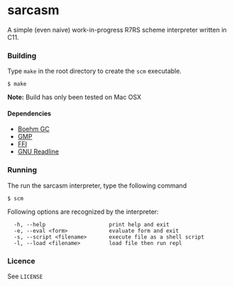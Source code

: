 # sarcasm
A simple (even naive) work-in-progress R7RS scheme interpreter written in C11.

### Building
Type ```make``` in the root directory to create the ```scm``` executable.
```shell
$ make
```
**Note:** Build has only been tested on Mac OSX

#### Dependencies
- [Boehm GC](http://www.hboehm.info/gc/)
- [GMP](https://gmplib.org/)
- [FFI](https://sourceware.org/libffi/)
- [GNU Readline](https://tiswww.cwru.edu/php/chet/readline/rltop.html)

### Running
The run the sarcasm interpreter, type the following command
```shell
$ scm
```
Following options are recognized by the interpreter:
```
  -h, --help                    print help and exit
  -e, --eval <form>             evaluate form and exit
  -s, --script <filename>       execute file as a shell script
  -l, --load <filename>         load file then run repl
```

### Licence
See ```LICENSE```


